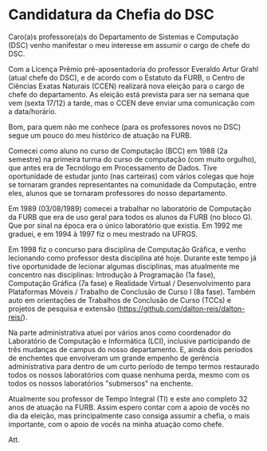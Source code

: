 # Candidatura da Chefia do DSC

Caro(a)s professore(a)s do Departamento de Sistemas e Computação (DSC) venho manifestar o meu interesse em assumir o cargo de chefe do DSC.  

Com a Licença Prêmio pré-aposentadoria do professor Everaldo Artur Grahl (atual chefe do DSC), e de acordo com o Estatuto da FURB, o Centro de Ciências Exatas Naturais (CCEN) realizará nova eleição para o cargo de chefe do departamento. As eleição está prevista para ser na semana que vem (sexta 17/12) a tarde, mas o CCEN deve enviar uma comunicação com a data/horário.  

Bom, para quem não me conhece (para os professores novos no DSC) segue um pouco do meu histórico de atuação na FURB.  

Comecei como aluno no curso de Computação (BCC) em 1988 (2a semestre) na primeira turma do curso de computação (com muito orgulho), que antes era de Tecnólogo em Processamento de Dados. Tive oportunidade de estudar junto (nas carteiras) com vários colegas que hoje se tornaram grandes representantes na comunidade da Computação, entre eles, alunos que se tornaram professores do nosso departamento.  

Em 1989 (03/08/1989) comecei a trabalhar no laboratório de Computação da FURB que era de uso geral para todos os alunos da FURB (no bloco G). Que por sinal na época era o único laboratório que existia. Em 1992 me graduei, e em 1994 à 1997 fiz o meu mestrado na UFRGS.

Em 1998 fiz o concurso para disciplina de Computação Gráfica, e venho lecionando como professor desta disciplina até hoje. Durante este tempo já tive oportunidade de lecionar algumas disciplinas, mas atualmente me concentro nas disciplinas: Introdução à Programação (1a fase), Computação Gráfica (7a fase) e Realidade Virtual / Desenvolvimento para Plataformas Móveis / Trabalho de Conclusão de Curso I (8a fase). Também auto em orientações de Trabalhos de Conclusão de Curso (TCCs) e projetos de pesquisa e extensão (<https://github.com/dalton-reis/dalton-reis/>).  

Na parte administrativa atuei por vários anos como coordenador do Laboratório de Computação e Informática (LCI), inclusive participando de três mudanças de campus do nosso departamento. E, ainda dois períodos de enchentes que envolveram um grande empenho de gerência administrativa para dentro de um curto período de tempo termos restaurado todos os nossos laboratórios com quase nenhuma perda, mesmo com os todos os nossos laboratórios "submersos" na enchente.  

Atualmente sou professor de Tempo Integral (TI) e este ano completo 32 anos de atuação na FURB. Assim espero contar com a apoio de vocês no dia da eleição, mas principalmente caso consiga assumir a chefia, o mais importante, com o apoio de vocês na minha atuação como chefe.

Att.

<!--
Como candidato a Vice-Diretor, ao lado da Prof. Simone me comprometo a dedicar-me aos anseios dos colegas e ao fortalecimento do nosso CCEN junto a FURB.
-->
